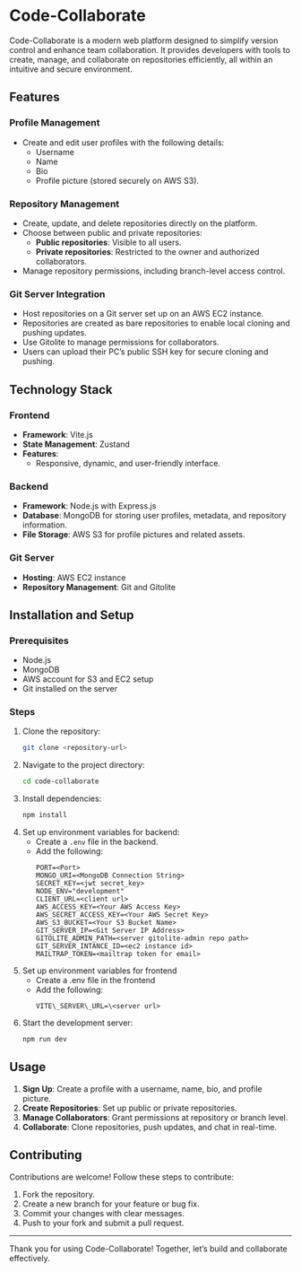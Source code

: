 # Code-Collaborate

Code-Collaborate is a modern web platform designed to simplify version control and enhance team collaboration. It provides developers with tools to create, manage, and collaborate on repositories efficiently, all within an intuitive and secure environment.

## Features

### Profile Management

- Create and edit user profiles with the following details:
  - Username
  - Name
  - Bio
  - Profile picture (stored securely on AWS S3).

### Repository Management

- Create, update, and delete repositories directly on the platform.
- Choose between public and private repositories:
  - **Public repositories**: Visible to all users.
  - **Private repositories**: Restricted to the owner and authorized collaborators.
- Manage repository permissions, including branch-level access control.

### Git Server Integration

- Host repositories on a Git server set up on an AWS EC2 instance.
- Repositories are created as bare repositories to enable local cloning and pushing updates.
- Use Gitolite to manage permissions for collaborators.
- Users can upload their PC’s public SSH key for secure cloning and pushing.

## Technology Stack

### Frontend

- **Framework**: Vite.js
- **State Management**: Zustand
- **Features**:
  - Responsive, dynamic, and user-friendly interface.

### Backend

- **Framework**: Node.js with Express.js
- **Database**: MongoDB for storing user profiles, metadata, and repository information.
- **File Storage**: AWS S3 for profile pictures and related assets.

### Git Server

- **Hosting**: AWS EC2 instance
- **Repository Management**: Git and Gitolite

## Installation and Setup

### Prerequisites

- Node.js
- MongoDB
- AWS account for S3 and EC2 setup
- Git installed on the server

### Steps

1. Clone the repository:
   ```bash
   git clone <repository-url>
   ```
2. Navigate to the project directory:
   ```bash
   cd code-collaborate
   ```
3. Install dependencies:
   ```bash
   npm install
   ```
4. Set up environment variables for backend:
   - Create a `.env` file in the backend.
   - Add the following:
     ```
     PORT=<Port>
     MONGO_URI=<MongoDB Connection String>
     SECRET_KEY=<jwt secret_key>
     NODE_ENV="development"
     CLIENT_URL=<client url>
     AWS_ACCESS_KEY=<Your AWS Access Key>
     AWS_SECRET_ACCESS_KEY=<Your AWS Secret Key>
     AWS_S3_BUCKET=<Your S3 Bucket Name>
     GIT_SERVER_IP=<Git Server IP Address>
     GITOLITE_ADMIN_PATH=<server gitolite-admin repo path>
     GIT_SERVER_INTANCE_ID=<ec2 instance id>
     MAILTRAP_TOKEN=<mailtrap token for email>
     ```
5. Set up environment variables for frontend
   - Create a .env file in the frontend
   - Add the following:
     ```
     VITE\_SERVER\_URL=\<server url>
     ```
6. Start the development server:
   ```bash
   npm run dev
   ```

## Usage

1. **Sign Up**: Create a profile with a username, name, bio, and profile picture.
2. **Create Repositories**: Set up public or private repositories.
3. **Manage Collaborators**: Grant permissions at repository or branch level.
4. **Collaborate**: Clone repositories, push updates, and chat in real-time.

## Contributing

Contributions are welcome! Follow these steps to contribute:

1. Fork the repository.
2. Create a new branch for your feature or bug fix.
3. Commit your changes with clear messages.
4. Push to your fork and submit a pull request.

---

Thank you for using Code-Collaborate! Together, let’s build and collaborate effectively.

